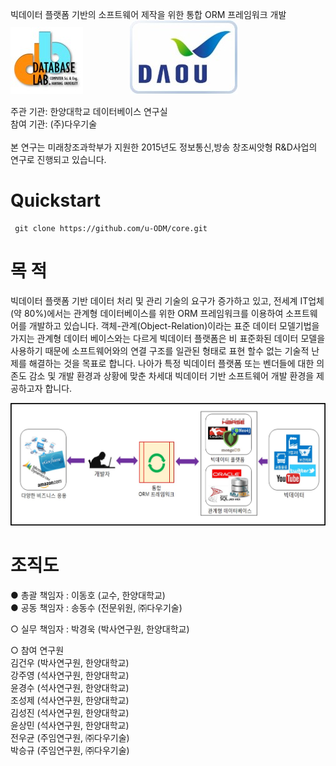 빅데이터 플랫폼 기반의 소프트웨어 제작을 위한 통합 ORM 프레임워크 개발
<a href="http://database.hanyang.ac.kr"><img src="https://github.com/u-ODM/core/blob/master/image/databaselab.jpg"/></a>&nbsp;&nbsp;&nbsp;&nbsp;&nbsp;&nbsp;&nbsp;&nbsp;&nbsp;&nbsp;&nbsp;&nbsp;&nbsp;&nbsp;&nbsp;&nbsp;&nbsp;&nbsp;&nbsp;<a href="http://www.daou.com"><img src="https://github.com/u-ODM/core/blob/master/image/daou.jpg"/></a>


주관 기관: 한양대학교 데이터베이스 연구실</br>
참여 기관: (주)다우기술</br></br>
본 연구는 미래창조과학부가 지원한 2015년도 정보통신,방송 창조씨앗형 R&D사업의 연구로 진행되고 있습니다.

Quickstart
==========

     git clone https://github.com/u-ODM/core.git
     
목 적
=========
     
빅데이터 플랫폼 기반 데이터 처리 및 관리 기술의 요구가 증가하고 있고, 전세계 IT업체(약 80%)에서는 관계형 데이터베이스를 위한 ORM 프레임워크를 이용하여 소프트웨어를 개발하고 있습니다.
객체-관계(Object-Relation)이라는 표준 데이터 모델기법을 가지는 관계형 데이터 베이스와는 다르게 빅데이터 플랫폼은 비 표준화된 데이터 모델을 사용하기 때문에 소프트웨어와의 연결 구조를 일관된 형태로 표현 할수 없는 기술적 난제를 해결하는 것을 목표로 합니다.
나아가 특정 빅데이터 플랫폼 또는 벤더들에 대한 의존도 감소 및 개발 환경과 상황에 맞춘 차세대 빅데이터 기반 소프트웨어 개발 환경을 제공하고자 합니다. 

<img src="https://github.com/u-ODM/core/blob/master/image/목적.jpg"/>

조직도
=========
     
● 총괄 책임자 : 이동호 (교수, 한양대학교)</br>
● 공동 책임자 : 송동수 (전문위원, ㈜다우기술)</br>

○ 실무 책임자 : 박경욱 (박사연구원, 한양대학교)

○ 참여 연구원</br>
  김건우 (박사연구원, 한양대학교)</br>
  강주영 (석사연구원, 한양대학교)</br>
  윤경수 (석사연구원, 한양대학교)</br>
  조성제 (석사연구원, 한양대학교)</br>
  김성진 (석사연구원, 한양대학교)</br>
  윤상민 (석사연구원, 한양대학교)</br>
  전우균 (주임연구원, ㈜다우기술)</br>
  박승규 (주임연구원, ㈜다우기술)




